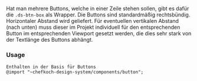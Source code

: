 Hat man mehrere Buttons, welche in einer Zeile stehen sollen, gibt es dafür die `.ds-btn-box` als Wrapper. Die Buttons sind standardmäßig rechtsbündig.  
Horizontaler Abstand wird geliefert. Für eventuellen vertikalen Abstand (nach unten) muss dieser im Projekt individuell für den entsprechenden Button im entsprechenden Viewport gesetzt werden, die dies sehr stark von der Textlänge des Buttons abhängt.

### Usage  
    
    Enthalten in der Basis für Buttons
    @import "~chefkoch-design-system/components/button";
